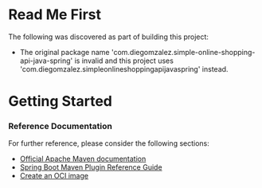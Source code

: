 # Read Me First
The following was discovered as part of building this project:

* The original package name 'com.diegomzalez.simple-online-shopping-api-java-spring' is invalid and this project uses 'com.diegomzalez.simpleonlineshoppingapijavaspring' instead.

# Getting Started

### Reference Documentation
For further reference, please consider the following sections:

* [Official Apache Maven documentation](https://maven.apache.org/guides/index.html)
* [Spring Boot Maven Plugin Reference Guide](https://docs.spring.io/spring-boot/docs/3.2.4/maven-plugin/reference/html/)
* [Create an OCI image](https://docs.spring.io/spring-boot/docs/3.2.4/maven-plugin/reference/html/#build-image)

